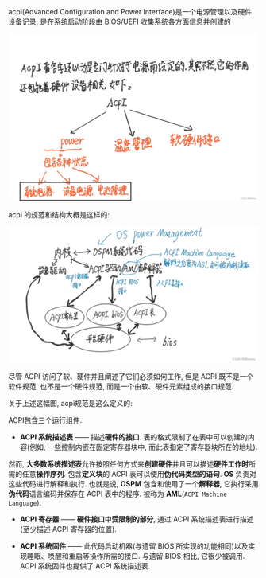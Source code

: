 
acpi(Advanced Configuration and Power Interface)是一个电源管理以及硬件设备记录, 是在系统启动阶段由 BIOS/UEFI 收集系统各方面信息并创建的

![2023-05-17-09-36-49.png](./images/2023-05-17-09-36-49.png)

acpi 的规范和结构大概是这样的:

![2023-05-17-09-40-48.png](./images/2023-05-17-09-40-48.png)

尽管 ACPI 访问了软、硬件并且阐述了它们必须如何工作, 但是 ACPI 既不是一个软件规范, 也不是一个硬件规范, 而是一个由软、硬件元素组成的接口规范.

关于上述这幅图, acpi规范是这么定义的:

ACPI包含三个运行组件.

* **ACPI 系统描述表** —— 描述**硬件的接口**. 表的格式限制了在表中可以创建的内容(例如, 一些控制内嵌在固定寄存器块中, 而此表指定了寄存器块所在的地址).

然而, **大多数系统描述表**允许按照任何方式来**创建硬件**并且可以描述**硬件工作时**所需的任意**操作序列**. 包含**定义块**的 ACPI 表可以使用**伪代码类型的语句**. **OS** 负责对这些代码进行解释和执行. 也就是说, **OSPM** 包含和使用了一个**解释器**, 它执行采用**伪代码**语言编码并保存在 ACPI 表中的程序. 被称为 **AML**(`ACPI Machine Language`).

* **ACPI 寄存器** —— **硬件接口**中**受限制的部分**, 通过 ACPI 系统描述表进行描述(至少描述 ACPI 寄存器的位置).

* **ACPI 系统固件** —— 此代码启动机器(与遗留 BIOS 所实现的功能相同)以及实现睡眠、唤醒和重启等操作所需的接口. 与遗留 BIOS 相比, 它很少被调用. ACPI 系统固件也提供了 ACPI 系统描述表.



